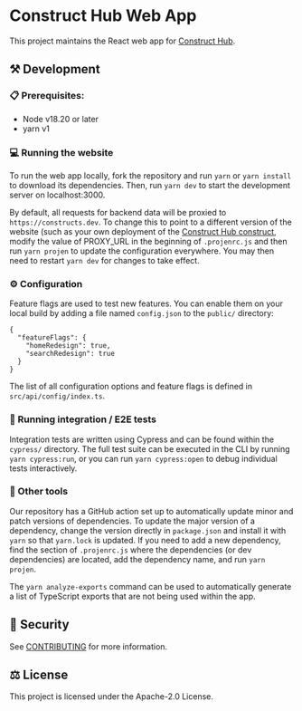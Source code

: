 # Construct Hub Web App

This project maintains the React web app for [Construct Hub].

[construct hub]: https://github.com/cdklabs/construct-hub
## :hammer_and_pick: Development

### :clipboard: Prerequisites:

- Node v18.20 or later
- yarn v1

### :computer: Running the website

To run the web app locally, fork the repository and run `yarn` or `yarn install`
to download its dependencies. Then, run `yarn dev` to start the development
server on localhost:3000.

By default, all requests for backend data will be proxied to
`https://constructs.dev`. To change this to point to a different version of the
website (such as your own deployment of the [Construct Hub
construct](https://github.com/cdklabs/construct-hub), modify the value of
PROXY_URL in the beginning of `.projenrc.js` and then run `yarn projen` to
update the configuration everywhere. You may then need to restart `yarn dev` for
changes to take effect.

### :gear: Configuration

Feature flags are used to test new features. You can enable them on your local
build by adding a file named `config.json` to the `public/` directory:

```
{
  "featureFlags": {
    "homeRedesign": true,
    "searchRedesign": true
  }
}
```

The list of all configuration options and feature flags is defined in
`src/api/config/index.ts`.

### :test_tube: Running integration / E2E tests

Integration tests are written using Cypress and can be found within the
`cypress/` directory. The full test suite can be executed in the CLI by running
`yarn cypress:run`, or you can run `yarn cypress:open` to debug individual tests
interactively.

### :toolbox: Other tools

Our repository has a GitHub action set up to automatically update minor and
patch versions of dependencies. To update the major version of a dependency,
change the version directly in `package.json` and install it with `yarn` so that
`yarn.lock` is updated. If you need to add a new dependency, find the section of
`.projenrc.js` where the dependencies (or dev dependencies) are located, add the
dependency name, and run `yarn projen`.

The `yarn analyze-exports` command can be used to automatically generate a list
of TypeScript exports that are not being used within the app.

## :cop: Security

See [CONTRIBUTING](CONTRIBUTING.md#security-issue-notifications) for more
information.

## :balance_scale: License

This project is licensed under the Apache-2.0 License.

